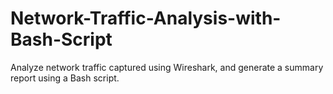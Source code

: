 # Network-Traffic-Analysis-with-Bash-Script
Analyze network traffic captured using Wireshark, and generate a summary report using a Bash script.
